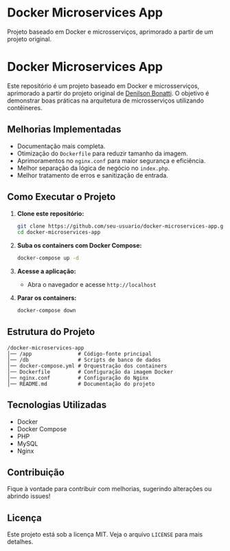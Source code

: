 # Docker Microservices App
Projeto baseado em Docker e microsserviços, aprimorado a partir de um projeto original.

# Docker Microservices App

Este repositório é um projeto baseado em Docker e microsserviços, aprimorado a partir do projeto original de [Denilson Bonatti](https://github.com/denilsonbonatti/toshiro-shibakita). O objetivo é demonstrar boas práticas na arquitetura de microsserviços utilizando contêineres.

## Melhorias Implementadas
- Documentação mais completa.
- Otimização do `Dockerfile` para reduzir tamanho da imagem.
- Aprimoramentos no `nginx.conf` para maior segurança e eficiência.
- Melhor separação da lógica de negócio no `index.php`.
- Melhor tratamento de erros e sanitização de entrada.

## Como Executar o Projeto

1. **Clone este repositório:**
    ```bash
    git clone https://github.com/seu-usuario/docker-microservices-app.git
    cd docker-microservices-app
    ```

2. **Suba os containers com Docker Compose:**
    ```bash
    docker-compose up -d
    ```

3. **Acesse a aplicação:**
    - Abra o navegador e acesse `http://localhost`

4. **Parar os containers:**
    ```bash
    docker-compose down
    ```

## Estrutura do Projeto
```
/docker-microservices-app
│── /app               # Código-fonte principal
│── /db                # Scripts de banco de dados
│── docker-compose.yml # Orquestração dos containers
│── Dockerfile         # Configuração da imagem Docker
│── nginx.conf         # Configuração do Nginx
│── README.md          # Documentação do projeto
```

## Tecnologias Utilizadas
- Docker
- Docker Compose
- PHP
- MySQL
- Nginx

## Contribuição
Fique à vontade para contribuir com melhorias, sugerindo alterações ou abrindo issues!

## Licença
Este projeto está sob a licença MIT. Veja o arquivo `LICENSE` para mais detalhes.
